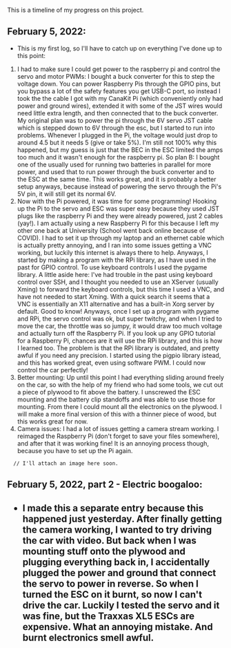 This is a timeline of my progress on this project.

<h2>February 5, 2022:</h2>
<ul>
      <li>
      This is my first log, so I'll have to catch up on everything I've done up to this point:
      </li>
</ul>

<ol>
<li>
I had to make sure I could get power to the raspberry pi and control the servo and motor PWMs: 
I bought a buck converter for this to step the voltage down. You can power Raspberry Pis through the GPIO pins, but you bypass a lot of the safety features you get USB-C         port, so instead I took the the cable I got with my CanaKit Pi (which conveniently only had power and ground wires), extended it with some of the JST wires would need           little extra length, and then connected that to the buck converter. My original plan was to power the pi through the 6V servo JST cable which is stepped down to 6V through       the esc, but I started to run into problems. Whenever I plugged in the Pi, the voltage would just drop to around 4.5 but it needs 5 (give or take 5%). I'm still not 100%         why this happened, but my guess is just that the BEC in the ESC limited the amps too much and it wasn't enough for the raspberry pi. So plan B: I bought one of the usually       used for running two batteries in parallel for more power, and used that to run power through the buck converter and to the ESC at the same time. This works great, and it       is probably a better setup anyways, because instead of powering the servo through the Pi's 5V pin, it will still get its normal 6V. 
</li>

<li>
Now with the Pi powered, it was time for some programming! 
Hooking up the Pi to the servo and ESC was super easy because they used JST plugs like the raspberry Pi and they were already powered, just 2 cables (yay!). I am actually       using a new Raspberry Pi for this because I left my other one back at University (School went back online because of COVID). I had to set it up through my laptop and an         ethernet cable which is actually pretty annoying, and I ran into some issues getting a VNC working, but luckily this internet is always there to help. Anyways, I started         by making a program with the RPi library, as I have used in the past for GPIO control. To use keyboard controls I used the pygame library. A little aside here: I've had         trouble in the past using keyboard control over SSH, and I thought you needed to use an XServer (usually Xming) to forward the keyboard controls, but this time I used a         VNC, and have   not needed to start Xming. With a quick search it seems that a VNC is essentially an X11 alternative and has a built-in Xorg server by default. Good to           know! Anyways, once I set up a program with pygame and RPi, the servo control was ok, but super twitchy, and when I tried to move the car, the throttle was so jumpy, it         would draw too much voltage   and actually turn off the Raspberry Pi. If you look up any GPIO tutorial for a Raspberry Pi, chances are it will use the RPi library, and           this is how I learned too. The problem is that the RPi library is outdated, and pretty awful if you need any precision. I started using the pigpio library istead, and this       has worked great, even using software PWM. I could now control the car perfectly!
</li>

<li>
Better mounting:
Up until this point I had everything sliding around freely on the car, so with the help of my friend who had some tools, we cut out a piece of plywood to fit above the           battery. I unscrewed the ESC mounting and the battery clip standoffs and was able to use those for mounting. From there I could mount all the electronics on the plywood. I       will make a more final version of this with a thinner piece of wood, but this works great for now.
</li>    

<li>
Camera issues:
I had a lot of issues getting a camera stream working. I reimaged the Raspberry Pi (don't forget to save your files somewhere), and after that it was working fine! It is         an annoying process though, because you have to set up the Pi again.
</li>
</ol>
      
      // I'll attach an image here soon.
      
<h2>February 5, 2022, part 2 - Electric boogaloo:<h2>
<ul>
<li>
I made this a separate entry because this happened just yesterday. After finally getting the camera working, I wanted to try driving the car with video. But back when I         was mounting stuff onto the plywood and plugging everything back in, I accidentally plugged the power and ground that connect the servo to power in reverse. So when I           turned the ESC on it burnt, so now I can't drive the car. Luckily I tested the servo and it was fine, but the Traxxas XL5 ESCs are expensive. What an annoying mistake. And       burnt electronics smell awful.
</li>
</ul>
